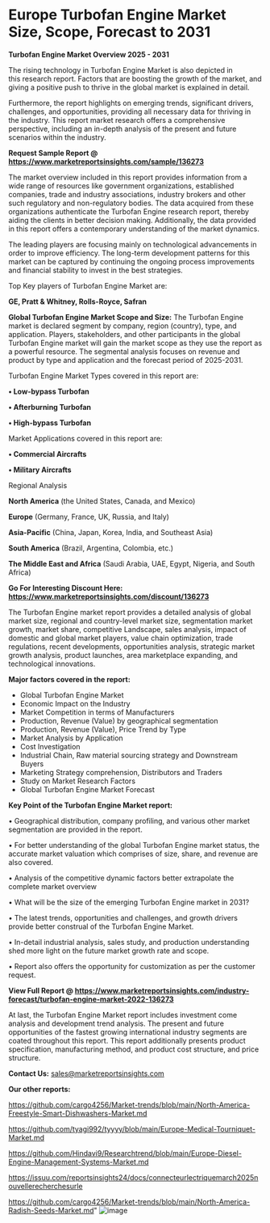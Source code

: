 # Europe Turbofan Engine Market Size, Scope, Forecast to 2031

<Strong> Turbofan Engine Market Overview 2025 - 2031</strong>

The rising technology in Turbofan Engine Market is also depicted in this research report. Factors that are boosting the growth of the market, and giving a positive push to thrive in the global market is explained in detail.

Furthermore, the report highlights on emerging trends, significant drivers, challenges, and opportunities, providing all necessary data for thriving in the industry. This report market research offers a comprehensive perspective, including an in-depth analysis of the present and future scenarios within the industry.

<strong>Request Sample Report @ <a href=https://www.marketreportsinsights.com/sample/136273>https://www.marketreportsinsights.com/sample/136273</a></strong>

The market overview included in this report provides information from a wide range of resources like government organizations, established companies, trade and industry associations, industry brokers and other such regulatory and non-regulatory bodies. The data acquired from these organizations authenticate the Turbofan Engine research report, thereby aiding the clients in better decision making. Additionally, the data provided in this report offers a contemporary understanding of the market dynamics.

The leading players are focusing mainly on technological advancements in order to improve efficiency. The long-term development patterns for this market can be captured by continuing the ongoing process improvements and financial stability to invest in the best strategies.

Top Key players of Turbofan Engine Market are:

<strong>GE, Pratt & Whitney, Rolls-Royce, Safran</strong>

<strong><b>Global Turbofan Engine Market Scope and Size:</b></strong>
The Turbofan Engine market is declared segment by company, region (country), type, and application. Players, stakeholders, and other participants in the global Turbofan Engine market will gain the market scope as they use the report as a powerful resource. The segmental analysis focuses on revenue and product by type and application and the forecast period of 2025-2031.

Turbofan Engine Market Types covered in this report are:

<strong>• Low-bypass Turbofan

• Afterburning Turbofan

• High-bypass Turbofan</strong>

Market Applications covered in this report are:

<strong>• Commercial Aircrafts

• Military Aircrafts</strong> 

Regional Analysis

<strong>North America</strong> (the United States, Canada, and Mexico)

<strong>Europe</strong> (Germany, France, UK, Russia, and Italy)

<strong>Asia-Pacific</strong> (China, Japan, Korea, India, and Southeast Asia)

<strong>South America</strong> (Brazil, Argentina, Colombia, etc.)

<strong>The Middle East and Africa</strong> (Saudi Arabia, UAE, Egypt, Nigeria, and South Africa)

<strong>Go For Interesting Discount Here: <a href=https://www.marketreportsinsights.com/discount/136273>https://www.marketreportsinsights.com/discount/136273</a></strong>

The Turbofan Engine market report provides a detailed analysis of global market size, regional and country-level market size, segmentation market growth, market share, competitive Landscape, sales analysis, impact of domestic and global market players, value chain optimization, trade regulations, recent developments, opportunities analysis, strategic market growth analysis, product launches, area marketplace expanding, and technological innovations.

<strong><b>Major factors covered in the report:</b></strong>
<ul>
  <li>Global Turbofan Engine Market </li>
  <li>Economic Impact on the Industry</li>
  <li>Market Competition in terms of Manufacturers</li>
  <li>Production, Revenue (Value) by geographical segmentation</li>
  <li>Production, Revenue (Value), Price Trend by Type</li>
  <li>Market Analysis by Application</li>
  <li>Cost Investigation</li>
  <li>Industrial Chain, Raw material sourcing strategy and Downstream Buyers</li>
  <li>Marketing Strategy comprehension, Distributors and Traders</li>
  <li>Study on Market Research Factors</li>
  <li>Global Turbofan Engine Market Forecast</li>
</ul>

<strong><b>Key Point of the Turbofan Engine Market report:</b></strong>

• Geographical distribution, company profiling, and various other market segmentation are provided in the report.

• For better understanding of the global Turbofan Engine market status, the accurate market valuation which comprises of size, share, and revenue are also covered.

• Analysis of the competitive dynamic factors better extrapolate the complete market overview

• What will be the size of the emerging Turbofan Engine market in 2031?

• The latest trends, opportunities and challenges, and growth drivers provide better construal of the Turbofan Engine Market.

• In-detail industrial analysis, sales study, and production understanding shed more light on the future market growth rate and scope.

• Report also offers the opportunity for customization as per the customer request.

<strong><b>View Full Report @ <a href=https://www.marketreportsinsights.com/industry-forecast/turbofan-engine-market-2022-136273>https://www.marketreportsinsights.com/industry-forecast/turbofan-engine-market-2022-136273</a></b></strong>


At last, the Turbofan Engine Market report includes investment come analysis and development trend analysis. The present and future opportunities of the fastest growing international industry segments are coated throughout this report. This report additionally presents product specification, manufacturing method, and product cost structure, and price structure.

<strong>Contact Us:</strong>
sales@marketreportsinsights.com

<strong>Our other reports:</strong>

<a href=https://github.com/cargo4256/Market-trends/blob/main/North-America-Freestyle-Smart-Dishwashers-Market.md>https://github.com/cargo4256/Market-trends/blob/main/North-America-Freestyle-Smart-Dishwashers-Market.md</a>

<a href=https://github.com/tyagi992/tyyyy/blob/main/Europe-Medical-Tourniquet-Market.md>https://github.com/tyagi992/tyyyy/blob/main/Europe-Medical-Tourniquet-Market.md</a>

<a href=https://github.com/Hindavi9/Researchtrend/blob/main/Europe-Diesel-Engine-Management-Systems-Market.md>https://github.com/Hindavi9/Researchtrend/blob/main/Europe-Diesel-Engine-Management-Systems-Market.md</a>

<a href=https://issuu.com/reportsinsights24/docs/connecteurlectriquemarch2025nouvellerecherchesurle>https://issuu.com/reportsinsights24/docs/connecteurlectriquemarch2025nouvellerecherchesurle</a>

<a href=https://github.com/cargo4256/Market-trends/blob/main/North-America-Radish-Seeds-Market.md>https://github.com/cargo4256/Market-trends/blob/main/North-America-Radish-Seeds-Market.md</a>"
![image](https://github.com/user-attachments/assets/ab511e00-5d80-4116-90fb-9d57c0fe86a4)
